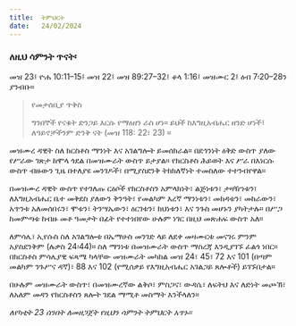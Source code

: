```yaml
---
title:  ትምህርት
date:   24/02/2024
---
```


### ለዚህ ሳምንት ጥናት፡
መዝ 23፤ ዮሐ 10:11–15፤ መዝ 22፤ መዝ 89:27–32፤ ቆላ 1:16፤ መዝሙር 2፤ ዕብ 7፡20–28ን ያንብቡ።

> <p>የመታሰቢያ ጥቅስ</p>
> ግንበኞች የናቁት ድንጋይ እርሱ የማዕዘን ራስ ሆነ። ይህች ከእግዚአብሔር ዘንድ ሆነች፤ ለዓይኖቻችንም ድንቅ ናት (መዝ 118: 22፣ 23) ።

መዝሙረ ዳዊት ስለ ክርስቶስ ማንነት እና አገልግሎት ይመሰክራል። በደኅንነት ዕቅድ ውስጥ ያለው የሥራው ገጽታ ከሞላ ጎደል በመዝሙራት ውስጥ ይታያል። የክርስቶስ ሕይወት እና ሥራ በእነርሱ ውስጥ ብዙውን ጊዜ በተለያዩ መንገዶች፣ በሚያስደንቅ ትክክለኛነት ተመስለው ተተንብየዋል።

በመዝሙረ ዳዊት ውስጥ የተገለጡ ርዕሶች የክርስቶስን አምላክነት፣ ልጅነቱን፣ ታዛዥነቱን፣ ለእግዚአብሔር ቤተ መቅደስ ያለውን ቅንዓት፣ የመልካም እረኛ ማንነቱን፣ መከዳቱን፣ መከራውን፣ አጥንቱ አለመሰበሩን፣ ሞቱን፣ ትንሣኤውን፣ ዕርገቱን፣ ክህነቱን፣ እና ንጉስ መሆኑን ያካትታሉ። በሥጋ ከመምጣቱ ከብዙ መቶ ዓመታት በፊት የተተነበየው ሁሉም ነገር በዚህ መጽሐፍ ውስጥ አለ።

ለምሳሌ፣ ኢየሱስ ስለ አገልግሎቱ በኤማሁስ መንገድ ላይ ለደቀ መዛሙርቱ መናገሩ ምንም አያስደንቅም (ሉቃስ 24፡44)። ስለ ማንነቱ በመዝሙራት ውስጥ ማስረጃ እንዲያገኙ ፈልጎ ነበር። በክርስቶስ ምሳሌያዊ ፍጻሜ ካላቸው መዝሙራት መካከል መዝ 24፣ 45፣ 72 እና 101 (በጣም መልካም ንጉሥና ዳኛ)፣ 88 እና 102 (የሚሰቃይ የእግዚአብሔር አገልጋይ ጸሎቶች) ይገኙበታል።

በሁሉም መዝሙራት ውስጥ፣ በመዝሙረኛው ልቅሶ፣ ምስጋና፣ ውዳሴ፣ ለፍትህ እና ለድነት መጮኽ፣ ለአለም መዳን የክርስቶስን ጸሎት ገደል ማሚቶ መስማት እንችላለን።

_ለየካቲት 23 ሰንበት ለመዘጋጀት የዚህን ሳምንት ትምህርት አጥኑ።_